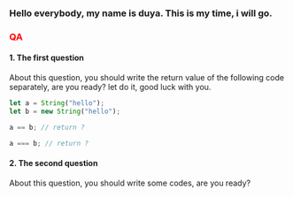 ### Hello everybody, my name is duya. This is my time, i will go.

### <font color="red">QA</font>

#### 1. The first question
 
About this question, you should write the return value of the following code separately, are you ready? let do it, good luck with you.

```js
let a = String("hello");
let b = new String("hello");

a == b; // return ?

a === b; // return ?
```

#### 2. The second question

About this question, you should write some codes, are you ready?
```js

```